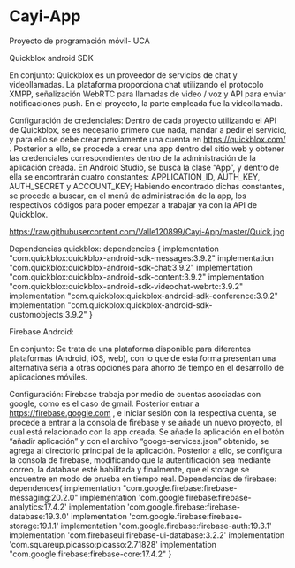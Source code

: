 # Cayi-App
Proyecto de programación móvil- UCA

Quickblox android SDK

En conjunto:
Quickblox es un proveedor de servicios de chat y videollamadas. La plataforma proporciona chat utilizando el protocolo XMPP, señalización WebRTC para llamadas de video / voz y API para enviar notificaciones push. En el proyecto, la parte empleada fue la videollamada.

Configuración de credenciales:
Dentro de cada proyecto utilizando el API de Quickblox, se es necesario primero que nada, mandar a pedir el servicio, y para ello se debe crear previamente una cuenta en https://quickblox.com/ .
Posterior a ello, se procede a crear una app dentro del sitio web y obtener las credenciales correspondientes dentro de la administración de la aplicación creada.
En Android Studio, se busca la clase “App”, y dentro de ella se encontrarán cuatro constantes: APPLICATION_ID, AUTH_KEY, AUTH_SECRET y ACCOUNT_KEY; Habiendo encontrado dichas constantes, se procede a buscar, en el menú de administración de la app, los respectivos códigos para poder empezar a trabajar ya con la API de Quickblox.

https://raw.githubusercontent.com/Valle120899/Cayi-App/master/Quick.jpg

Dependencias quickblox:
dependencies {
    implementation "com.quickblox:quickblox-android-sdk-messages:3.9.2"
    implementation "com.quickblox:quickblox-android-sdk-chat:3.9.2"
    implementation "com.quickblox:quickblox-android-sdk-content:3.9.2"
    implementation "com.quickblox:quickblox-android-sdk-videochat-webrtc:3.9.2"
    implementation "com.quickblox:quickblox-android-sdk-conference:3.9.2"
    implementation "com.quickblox:quickblox-android-sdk-customobjects:3.9.2"
}

Firebase Android:

En conjunto:
Se trata de una plataforma disponible para diferentes plataformas (Android, iOS, web), con lo que de esta forma presentan una alternativa seria a otras opciones para ahorro de tiempo en el desarrollo de aplicaciones móviles.

Configuración:
Firebase trabaja por medio de cuentas asociadas con google, como es el caso de gmail. Posterior entrar a https://firebase.google.com , e iniciar sesión con la respectiva cuenta, se procede a entrar a la consola de firebase y se añade un nuevo proyecto, el cual está relacionado con la app creada.
Se añade la aplicación en el botón “añadir aplicación” y con el archivo “googe-services.json” obtenido, se agrega al directorio principal de la aplicación.
Posterior a ello, se configura la consola de firebase, modificando que la autentificación sea mediante correo, la database esté habilitada y finalmente, que el storage se encuentre en modo de prueba en tiempo real.
Dependencias de firebase:
dependences{
    implementation "com.google.firebase:firebase-messaging:20.2.0"
    implementation 'com.google.firebase:firebase-analytics:17.4.2'
    implementation 'com.google.firebase:firebase-database:19.3.0'
    implementation 'com.google.firebase:firebase-storage:19.1.1'
    implementation 'com.google.firebase:firebase-auth:19.3.1'
    implementation 'com.firebaseui:firebase-ui-database:3.2.2'
    implementation 'com.squareup.picasso:picasso:2.71828'
    implementation "com.google.firebase:firebase-core:17.4.2"
}
